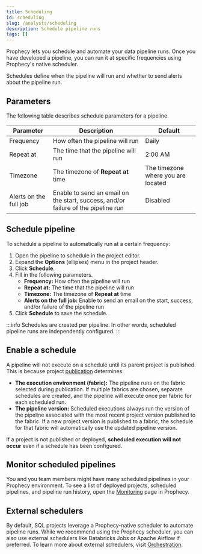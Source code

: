 ```yaml
---
title: Scheduling
id: scheduling
slug: /analysts/scheduling
description: Schedule pipeline runs
tags: []
---
```


Prophecy lets you schedule and automate your data pipeline runs. Once you have developed a pipeline, you can run it at specific frequencies using Prophecy's native scheduler.

Schedules define when the pipeline will run and whether to send alerts about the pipeline run.

## Parameters

The following table describes schedule parameters for a pipeline.

| Parameter              | Description                                                                       | Default                            |
| ---------------------- | --------------------------------------------------------------------------------- | ---------------------------------- |
| Frequency              | How often the pipeline will run                                                   | Daily                              |
| Repeat at              | The time that the pipeline will run                                               | 2:00 AM                            |
| Timezone               | The timezone of **Repeat at** time                                                | The timezone where you are located |
| Alerts on the full job | Enable to send an email on the start, success, and/or failure of the pipeline run | Disabled                           |

## Schedule pipeline

To schedule a pipeline to automatically run at a certain frequency:

1. Open the pipeline to schedule in the project editor.
1. Expand the **Options** (ellipses) menu in the project header.
1. Click **Schedule**.
1. Fill in the following parameters.
   - **Frequency:** How often the pipeline will run
   - **Repeat at:** The time that the pipeline will run
   - **Timezone:** The timezone of **Repeat at** time
   - **Alerts on the full job:** Enable to send an email on the start, success, and/or failure of the pipeline run
1. Click **Schedule** to save the schedule.

:::info
Schedules are created per pipeline. In other words, scheduled pipeline runs are independently configured.
:::

## Enable a schedule

A pipeline will not execute on a schedule until its parent project is published. This is because project [publication](/analysts/project-publication) determines:

- **The execution environment (fabric):** The pipeline runs on the fabric selected during publication. If multiple fabrics are chosen, separate schedules are created, and the pipeline will execute once per fabric for each scheduled run.
- **The pipeline version:** Scheduled executions always run the version of the pipeline associated with the most recent project version published to the fabric. If a new project version is published to a fabric, the schedule for that fabric will automatically use the updated pipeline version.

If a project is not published or deployed, **scheduled execution will not occur** even if a schedule has been configured.

## Monitor scheduled pipelines

You and you team members might have many scheduled pipelines in your Prophecy environment. To see a list of deployed projects, scheduled pipelines, and pipeline run history, open the [Monitoring](/analysts/monitoring) page in Prophecy.

## External schedulers

By default, SQL projects leverage a Prophecy-native scheduler to automate pipeline runs. While we recommend using the Prophecy scheduler, you can also use external schedulers like Databricks Jobs or Apache Airflow if preferred. To learn more about external schedulers, visit [Orchestration](docs/Orchestration/Orchestration.md).
